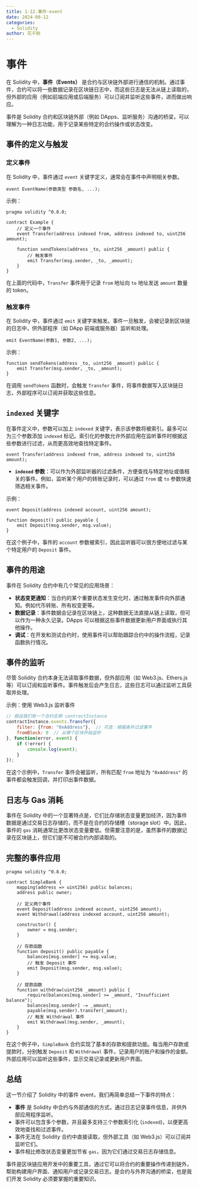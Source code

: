 ```yaml
---
title: 1-12.事件-event
date: 2024-09-12
categories: 
  - Solidity
author: 花千树
---
```




# 事件

在 Solidity 中，**事件（Events）** 是合约与区块链外部进行通信的机制。通过事件，合约可以将一些数据记录在区块链日志中，而这些日志是无法从链上读取的，但外部的应用（例如前端应用或后端服务）可以订阅并监听这些事件，进而做出响应。

<!-- more -->

事件是 Solidity 合约和区块链外部（例如 DApps、监听服务）沟通的桥梁，可以理解为一种日志功能，用于记录某些特定的合约操作或状态改变。

## 事件的定义与触发

### 定义事件

在 Solidity 中，事件通过 `event` 关键字定义，通常会在事件中声明相关参数。

```solidity
event EventName(参数类型 参数名, ...);
```

示例：

```solidity
pragma solidity ^0.8.0;

contract Example {
    // 定义一个事件
    event Transfer(address indexed from, address indexed to, uint256 amount);

    function sendTokens(address _to, uint256 _amount) public {
        // 触发事件
        emit Transfer(msg.sender, _to, _amount);
    }
}
```

在上面的代码中，`Transfer` 事件用于记录 `from` 地址向 `to` 地址发送 `amount` 数量的 token。

###  触发事件

在 Solidity 中，事件通过 `emit` 关键字来触发。事件一旦触发，会被记录到区块链的日志中，供外部程序（如 DApp 前端或服务器）监听和处理。

```solidity
emit EventName(参数1, 参数2, ...);
```

示例：

```solidity
function sendTokens(address _to, uint256 _amount) public {
    emit Transfer(msg.sender, _to, _amount);
}
```

在调用 `sendTokens` 函数时，会触发 `Transfer` 事件，将事件数据写入区块链日志，外部程序可以订阅并获取这些信息。

##  `indexed` 关键字

在事件定义中，参数可以加上 `indexed` 关键字，表示该参数将被索引。最多可以为三个参数添加 `indexed` 标记。索引化的参数允许外部应用在监听事件时根据这些参数进行过滤，从而更高效地查找特定事件。

```solidity
event Transfer(address indexed from, address indexed to, uint256 amount);
```

- **`indexed` 参数**：可以作为外部监听器的过滤条件，方便查找与特定地址或值相关的事件。例如，监听某个用户的转账记录时，可以通过 `from` 或 `to` 参数快速筛选相关事件。

示例：

```solidity
event Deposit(address indexed account, uint256 amount);

function deposit() public payable {
    emit Deposit(msg.sender, msg.value);
}
```

在这个例子中，事件的 `account` 参数被索引，因此监听器可以很方便地过滤与某个特定用户的 `Deposit` 事件。

##  事件的用途

事件在 Solidity 合约中有几个常见的应用场景：

- **状态变更通知**：当合约的某个重要状态发生变化时，通过触发事件向外部通知。例如代币转账、所有权变更等。
- **数据记录**：事件数据会记录在区块链上，这种数据无法直接从链上读取，但可以作为一种永久记录。DApps 可以根据这些事件数据更新用户界面或执行其他操作。
- **调试**：在开发和测试合约时，使用事件可以帮助跟踪合约中的操作流程，记录函数执行情况。

##  事件的监听

尽管 Solidity 合约本身无法读取事件数据，但外部应用（如 Web3.js、Ethers.js 等）可以订阅和监听事件。事件触发后会产生日志，这些日志可以通过监听工具获取并处理。

示例：使用 Web3.js 监听事件

```javascript
// 假设我们有一个合约实例 contractInstance
contractInstance.events.Transfer({
    filter: {from: "0xAddress"},  // 可选：根据条件过滤事件
    fromBlock: 0  // 从哪个区块开始监听
}, function(error, event) {
    if (!error) {
        console.log(event);
    }
});
```

在这个示例中，`Transfer` 事件会被监听，所有匹配 `from` 地址为 `"0xAddress"` 的事件都会触发回调，并打印出事件数据。

## 日志与 Gas 消耗

事件在 Solidity 中的一个显著特点是，它们比存储状态变量更加经济，因为事件数据是通过交易日志存储的，而不是在合约的存储槽（storage slot）中。因此，事件的 `gas` 消耗通常比更改状态变量要低。但需要注意的是，虽然事件的数据记录在区块链上，但它们是不可被合约内部读取的。

## 完整的事件应用

```solidity
pragma solidity ^0.8.0;

contract SimpleBank {
    mapping(address => uint256) public balances;
    address public owner;

    // 定义两个事件
    event Deposit(address indexed account, uint256 amount);
    event Withdrawal(address indexed account, uint256 amount);

    constructor() {
        owner = msg.sender;
    }

    // 存款函数
    function deposit() public payable {
        balances[msg.sender] += msg.value;
        // 触发 Deposit 事件
        emit Deposit(msg.sender, msg.value);
    }

    // 提款函数
    function withdraw(uint256 _amount) public {
        require(balances[msg.sender] >= _amount, "Insufficient balance");
        balances[msg.sender] -= _amount;
        payable(msg.sender).transfer(_amount);
        // 触发 Withdrawal 事件
        emit Withdrawal(msg.sender, _amount);
    }
}
```

在这个例子中，`SimpleBank` 合约实现了基本的存款和提款功能。每当用户存款或提款时，分别触发 `Deposit` 和 `Withdrawal` 事件，记录用户的账户和操作的金额。外部应用可以监听这些事件，显示交易记录或更新用户界面。

##  总结

这一节介绍了 Solidity 中的事件 event，我们再简单总结一下事件的特点：

- **事件** 是 Solidity 中合约与外部通信的方式，通过日志记录事件信息，并供外部应用程序监听。
- 事件可以包含多个参数，并且最多支持三个参数索引化 (`indexed`)，以便更高效地查找和过滤事件。
- 事件无法在 Solidity 合约中直接读取，但外部工具（如 Web3.js）可以订阅并监听它们。
- 事件相比修改状态变量更加节省 `gas`，因为它们通过交易日志存储信息。

事件是区块链应用开发中的重要工具，通过它可以将合约的重要操作传递到链外，帮助构建用户界面、通知用户或记录交易日志。是合约与外界沟通的桥梁，也是我们开发 Solidity 必须要掌握的重要知识。